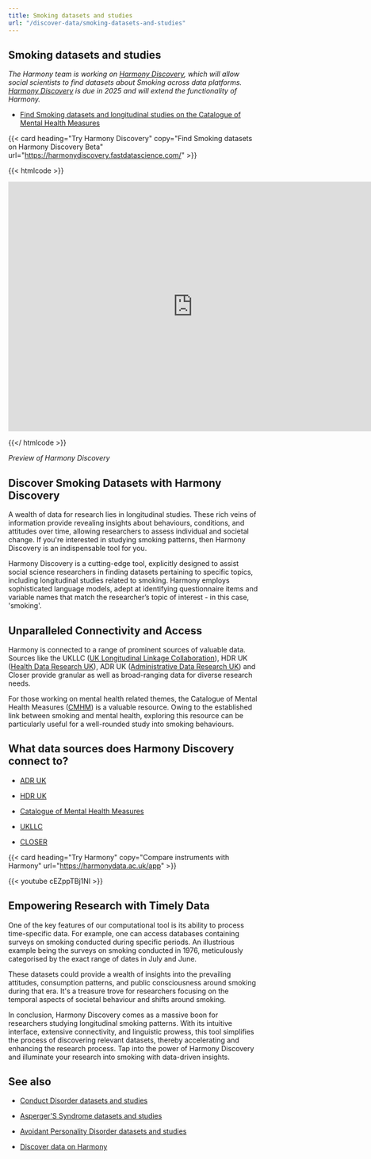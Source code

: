 ```yaml
---
title: Smoking datasets and studies
url: "/discover-data/smoking-datasets-and-studies"
---
```


## Smoking datasets and studies

*The Harmony team is working on [Harmony Discovery](https://harmonydiscovery.fastdatascience.com/), which will allow social scientists to find datasets about Smoking across data platforms. [Harmony Discovery](https://harmonydiscovery.fastdatascience.com/) is due in 2025 and will extend the functionality of Harmony.*

* [Find Smoking datasets and longitudinal studies on the Catalogue of Mental Health Measures](https://www.cataloguementalhealth.ac.uk/?content=search&query=Topic:smoking)


{{< card heading="Try Harmony Discovery" copy="Find Smoking datasets on Harmony Discovery Beta" url="https://harmonydiscovery.fastdatascience.com/" >}}

{{< htmlcode >}}

<iframe src="https://www.veed.io/embed/b8eb93ee-5cca-4b09-8b5d-34b614cb0f58" width="744" height="504" frameborder="0" title="Thomas Wood's Video - Oct 23, 2024" webkitallowfullscreen mozallowfullscreen allowfullscreen></iframe>

{{</ htmlcode >}}

*Preview of Harmony Discovery*


## Discover Smoking Datasets with Harmony Discovery

A wealth of data for research lies in longitudinal studies. These rich veins of information provide revealing insights about behaviours, conditions, and attitudes over time, allowing researchers to assess individual and societal change. If you're interested in studying smoking patterns, then Harmony Discovery is an indispensable tool for you.

Harmony Discovery is a cutting-edge tool, explicitly designed to assist social science researchers in finding datasets pertaining to specific topics, including longitudinal studies related to smoking. Harmony employs sophisticated language models, adept at identifying questionnaire items and variable names that match the researcher’s topic of interest - in this case, 'smoking'.

## Unparalleled Connectivity and Access 

Harmony is connected to a range of prominent sources of valuable data. Sources like the UKLLC ([UK Longitudinal Linkage Collaboration](https://explore.ukllc.ac.uk)), HDR UK ([Health Data Research UK](https://www.hdruk.ac.uk/)), ADR UK ([Administrative Data Research UK](https://www.adruk.org/)) and Closer provide granular as well as broad-ranging data for diverse research needs.

For those working on mental health related themes, the Catalogue of Mental Health Measures ([CMHM](https://www.cataloguementalhealth.ac.uk/)) is a valuable resource. Owing to the established link between smoking and mental health, exploring this resource can be particularly useful for a well-rounded study into smoking behaviours.

## What data sources does Harmony Discovery connect to?

* [ADR UK](https://www.adruk.org/data-access/data-catalogue/)

* [HDR UK](https://www.healthdatagateway.org/)

* [Catalogue of Mental Health Measures](https://www.cataloguementalhealth.ac.uk/)

* [UKLLC](https://explore.ukllc.ac.uk)

* [CLOSER](https://closer.ac.uk/)

{{< card heading="Try Harmony" copy="Compare instruments with Harmony" url="https://harmonydata.ac.uk/app" >}}

{{< youtube cEZppTBj1NI >}}



## Empowering Research with Timely Data

One of the key features of our computational tool is its ability to process time-specific data. For example, one can access databases containing surveys on smoking conducted during specific periods. An illustrious example being the surveys on smoking conducted in 1976, meticulously categorised by the exact range of dates in July and June. 

These datasets could provide a wealth of insights into the prevailing attitudes, consumption patterns, and public consciousness around smoking during that era. It's a treasure trove for researchers focusing on the temporal aspects of societal behaviour and shifts around smoking.

In conclusion, Harmony Discovery comes as a massive boon for researchers studying longitudinal smoking patterns. With its intuitive interface, extensive connectivity, and linguistic prowess, this tool simplifies the process of discovering relevant datasets, thereby accelerating and enhancing the research process. Tap into the power of Harmony Discovery and illuminate your research into smoking with data-driven insights.

## See also

* [Conduct Disorder datasets and studies](/discover-data/conduct-disorder-datasets-and-studies)

* [Asperger'S Syndrome datasets and studies](/discover-data/aspergers-syndrome-datasets-and-studies)

* [Avoidant Personality Disorder datasets and studies](/discover-data/avoidant-personality-disorder-datasets-and-studies)

* [Discover data on Harmony](/discover-data/)